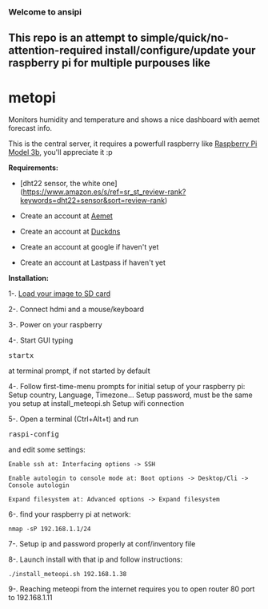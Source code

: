 ### Welcome to ansipi

## This repo is an attempt to simple/quick/no-attention-required install/configure/update your raspberry pi for multiple purpouses like

# metopi

Monitors humidity and temperature and shows a nice dashboard with aemet forecast info.

This is the central server, it requires a powerfull raspberry like [Raspberry Pi Model 3b](https://www.raspberrypi.org/products/raspberry-pi-3-model-b/), you'll appreciate it :p

**Requirements:**

* [dht22 sensor, the white one] (https://www.amazon.es/s/ref=sr_st_review-rank?keywords=dht22+sensor&sort=review-rank)

* Create an account at [Aemet](https://opendata.aemet.es)

* Create an account at [Duckdns](https://duckdns.org)

* Create an account at google if haven't yet

* Create an account at Lastpass if haven't yet

**Installation:**


1-. [Load your image to SD card](https://www.raspberrypi.org/documentation/installation/installing-images/)

2-. Connect hdmi and a mouse/keyboard

3-. Power on your raspberry

4-. Start GUI typing <pre>startx</pre> at terminal prompt, if not started by default

4-. Follow first-time-menu prompts for initial setup of your raspberry pi:
    Setup country, Language, Timezone...
    Setup password, must be the same you setup at install_meteopi.sh
    Setup wifi connection

5-. Open a terminal (Ctrl+Alt+t) and run <pre>raspi-config</pre> and edit some settings:
   
    Enable ssh at: Interfacing options -> SSH

    Enable autologin to console mode at: Boot options -> Desktop/Cli -> Console autologin

    Expand filesystem at: Advanced options -> Expand filesystem

6-. find your raspberry pi at network:

    nmap -sP 192.168.1.1/24

7-. Setup ip and password properly at conf/inventory file

8-. Launch install with that ip and follow instructions:

    ./install_meteopi.sh 192.168.1.38

9-. Reaching meteopi from the internet requires you to open router 80 port to 192.168.1.11


